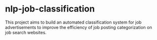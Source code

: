 # nlp-job-classification
This project aims to build an automated classification system for job advertisements to improve the efficiency of job posting categorization on job search websites.
